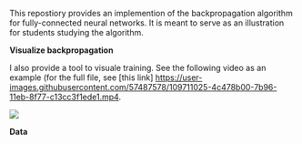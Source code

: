 

This repostiory provides an implemention of the backpropagation algorithm for fully-connected
neural networks. It is meant to serve as an illustration for students studying the algorithm.

**Visualize backpropagation**

I also provide a tool to visuale training. See the following video as an example (for the full
file, see [this link] https://user-images.githubusercontent.com/57487578/109711025-4c478b00-7b96-11eb-8f77-c13cc3f1ede1.mp4.



<img src="https://github.com/PeterHolderrieth/backpropagation/blob/master/videos/final_file.gif">

**Data**

